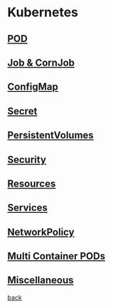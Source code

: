 # Kubernetes

## [POD](./POD/index)

## [Job & CornJob](./JobCrobJob)

## [ConfigMap](./ConfigMap)

## [Secret](./Secret)

## [PersistentVolumes](./PersistentVolumes)

## [Security](./Security)

## [Resources](./Resources)

## [Services](./Services)

## [NetworkPolicy](./NetworkPolicy)

## [Multi Container PODs](./MultiContainerPODs/index)

## [Miscellaneous](./Miscellaneous)

[back](./)
